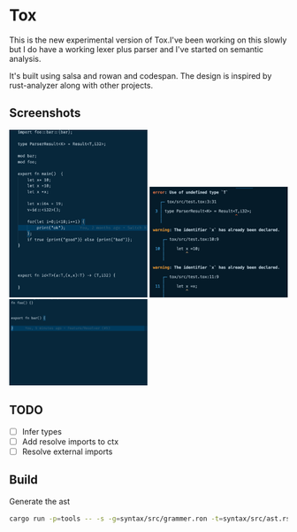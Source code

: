 # Tox

This is the new experimental version of Tox.I've been working on this slowly but I do have a working lexer plus parser and I've started on semantic analysis.

It's built using salsa and rowan and codespan. The design is inspired by rust-analyzer along with other projects.

## Screenshots

<img src='./assets/program.png' width=250>
<img src='./assets/errors.png' width=250>
<img src='./assets/bar.png' width=250>

## TODO

- [ ] Infer types
- [ ] Add resolve imports to ctx
- [ ] Resolve external imports

## Build

Generate the ast

```bash
cargo run -p=tools -- -s -g=syntax/src/grammer.ron -t=syntax/src/ast.rs.tera
```
